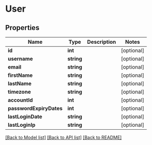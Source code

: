 # User

## Properties
Name | Type | Description | Notes
------------ | ------------- | ------------- | -------------
**id** | **int** |  | [optional] 
**username** | **string** |  | [optional] 
**email** | **string** |  | [optional] 
**firstName** | **string** |  | [optional] 
**lastName** | **string** |  | [optional] 
**timezone** | **string** |  | [optional] 
**accountId** | **int** |  | [optional] 
**passwordExpiryDates** | **int** |  | [optional] 
**lastLoginDate** | **string** |  | [optional] 
**lastLoginIp** | **string** |  | [optional] 

[[Back to Model list]](../README.md#documentation-for-models) [[Back to API list]](../README.md#documentation-for-api-endpoints) [[Back to README]](../README.md)



